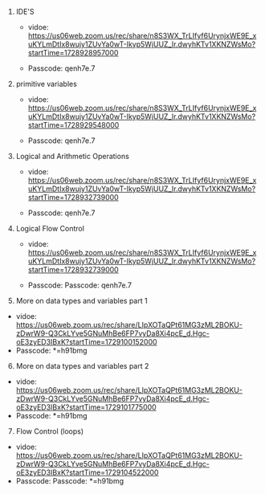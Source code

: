 1. IDE'S
   * vidoe: https://us06web.zoom.us/rec/share/n8S3WX_TrLIfyf6UrynjxWE9E_xuKYLmDtIx8wujy1ZUvYa0wT-Ikyp5WjUUZ_Ir.dwyhKTv1XKNZWsMo?startTime=1728928957000

    * Passcode: qenh7e.7

2. primitive variables
   * vidoe: https://us06web.zoom.us/rec/share/n8S3WX_TrLIfyf6UrynjxWE9E_xuKYLmDtIx8wujy1ZUvYa0wT-Ikyp5WjUUZ_Ir.dwyhKTv1XKNZWsMo?startTime=1728929548000 

   * Passcode: qenh7e.7

3. Logical and Arithmetic Operations
   * vidoe: https://us06web.zoom.us/rec/share/n8S3WX_TrLIfyf6UrynjxWE9E_xuKYLmDtIx8wujy1ZUvYa0wT-Ikyp5WjUUZ_Ir.dwyhKTv1XKNZWsMo?startTime=1728932739000
 
    * Passcode: qenh7e.7


4. Logical Flow Control
   * vidoe: https://us06web.zoom.us/rec/share/n8S3WX_TrLIfyf6UrynjxWE9E_xuKYLmDtIx8wujy1ZUvYa0wT-Ikyp5WjUUZ_Ir.dwyhKTv1XKNZWsMo?startTime=1728932739000
  
    * Passcode: Passcode: qenh7e.7

5. More on data types and variables part 1
 * vidoe: https://us06web.zoom.us/rec/share/LIpXOTaQPt61MG3zML2BOKU-zDwrW9-Q3CkLYve5GNuMhBe6FP7vyDa8Xi4pcE_d.Hgc-oE3zyED3IBxK?startTime=1729100152000
 * Passcode: *=h91bmg
  
6. More on data types and variables part 2
 * vidoe: https://us06web.zoom.us/rec/share/LIpXOTaQPt61MG3zML2BOKU-zDwrW9-Q3CkLYve5GNuMhBe6FP7vyDa8Xi4pcE_d.Hgc-oE3zyED3IBxK?startTime=1729101775000
 * Passcode: *=h91bmg
  
7. Flow Control (loops)
 * vidoe: https://us06web.zoom.us/rec/share/LIpXOTaQPt61MG3zML2BOKU-zDwrW9-Q3CkLYve5GNuMhBe6FP7vyDa8Xi4pcE_d.Hgc-oE3zyED3IBxK?startTime=1729104522000
 * Passcode: Passcode: *=h91bmg